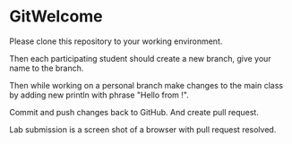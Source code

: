 # GitWelcome
Please clone this repository to your working environment.

Then each participating student should create a new branch, give your name to the branch.

Then while working on a personal branch make changes to the main class by adding new println with phrase "Hello from <students name>!".

Commit and push changes back to GitHub. And create pull request.

Lab submission is a screen shot of a browser with pull request resolved.
